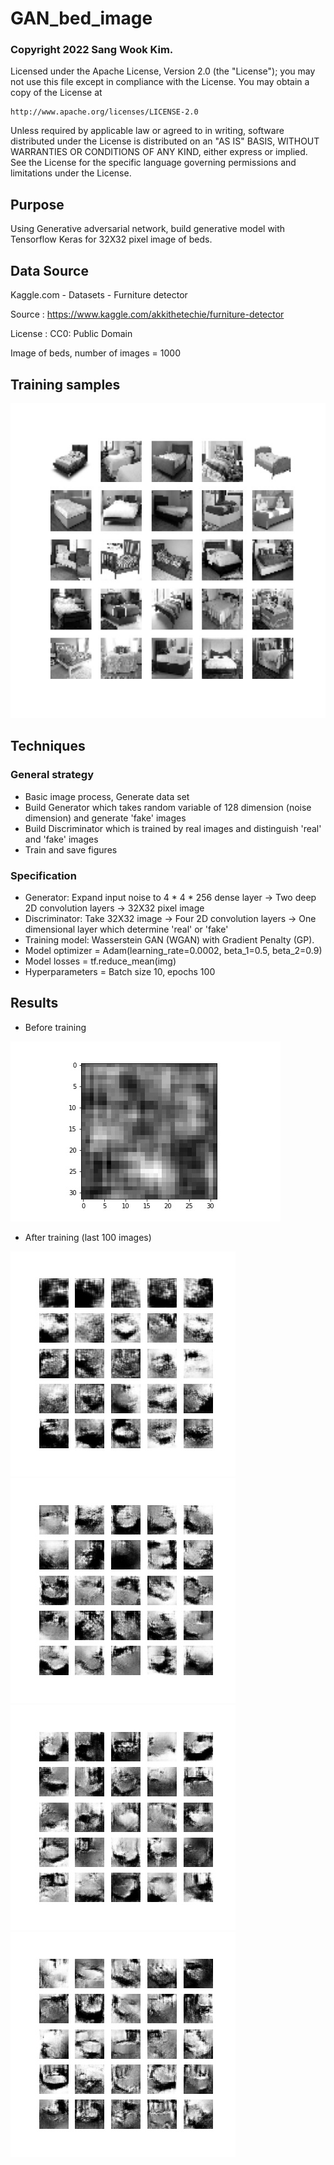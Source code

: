 # GAN_bed_image
### Copyright 2022 Sang Wook Kim.
Licensed under the Apache License, Version 2.0 (the "License");
you may not use this file except in compliance with the License.
You may obtain a copy of the License at

    http://www.apache.org/licenses/LICENSE-2.0

Unless required by applicable law or agreed to in writing, software
distributed under the License is distributed on an "AS IS" BASIS,
WITHOUT WARRANTIES OR CONDITIONS OF ANY KIND, either express or implied.
See the License for the specific language governing permissions and
limitations under the License.

## Purpose
Using Generative adversarial network, build generative model with Tensorflow Keras for 32X32 pixel image of beds.

## Data Source
Kaggle.com - Datasets - Furniture detector

Source : https://www.kaggle.com/akkithetechie/furniture-detector

License : CC0: Public Domain

Image of beds, number of images = 1000

## Training samples

![plot](./samples.jpg)

## Techniques
### General strategy
 - Basic image process, Generate data set 
 - Build Generator which takes random variable of 128 dimension (noise dimension) and generate 'fake' images
 - Build Discriminator which is trained by real images and distinguish 'real' and 'fake' images
 - Train and save figures

### Specification
 - Generator: Expand input noise to 4 * 4 * 256 dense layer -> Two deep 2D convolution layers -> 32X32 pixel image
 - Discriminator: Take 32X32 image -> Four 2D convolution layers -> One dimensional layer which determine 'real' or 'fake'
 - Training model: Wasserstein GAN (WGAN) with Gradient Penalty (GP). 
 - Model optimizer = Adam(learning_rate=0.0002, beta_1=0.5, beta_2=0.9)
 - Model losses = tf.reduce_mean(img)
 - Hyperparameters = Batch size 10, epochs 100

## Results
 - Before training
 
![plot](./before.jpg)

 - After training (last 100 images)

![plot](./set0.jpg)
![plot](./set1.jpg)
![plot](./set2.jpg)
![plot](./set3.jpg)
